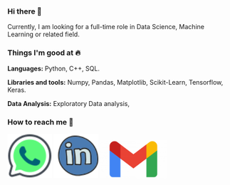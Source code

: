 ### Hi there 👋

Currently, I am looking for a full-time role in Data Science, Machine Learning or related field.

### Things I'm good at 🔥

**Languages:** Python, C++, SQL.

**Libraries and tools:** Numpy, Pandas, Matplotlib, Scikit-Learn, Tensorflow, Keras.

**Data Analysis:** Exploratory Data analysis, 

### How to reach me 📱

<a href="https://api.whatsapp.com/send/?phone=919619704142&text&app_absent=0"><img src="https://github.com/sumeetdeshpande15/sumeetdeshpande15/blob/main/images/Whatsapp_logo.png"  width="100"></a> <a href="https://www.linkedin.com/in/sumeetdeshpande15"><img src="https://github.com/sumeetdeshpande15/sumeetdeshpande15/blob/main/images/LinkedIn_logo.png" width="100"></a> <a href="sumeet150621@gmail.com"><img src="https://github.com/sumeetdeshpande15/sumeetdeshpande15/blob/main/images/Gmail-Logo-700x394.png" width="150"></a>
